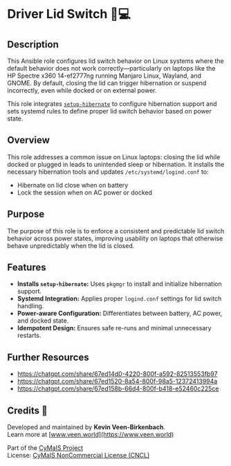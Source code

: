 # Driver Lid Switch 🛑💻

## Description

This Ansible role configures lid switch behavior on Linux systems where the default behavior does not work correctly—particularly on laptops like the HP Spectre x360 14-ef2777ng running Manjaro Linux, Wayland, and GNOME. By default, closing the lid can trigger hibernation or suspend incorrectly, even while docked or on external power.

This role integrates [`setup-hibernate`](https://github.com/kevinveenbirkenbach/setup-hibernate) to configure hibernation support and sets systemd rules to define proper lid switch behavior based on power state.

## Overview

This role addresses a common issue on Linux laptops: closing the lid while docked or plugged in leads to unintended sleep or hibernation. It installs the necessary hibernation tools and updates `/etc/systemd/logind.conf` to:

- Hibernate on lid close when on battery
- Lock the session when on AC power or docked

## Purpose

The purpose of this role is to enforce a consistent and predictable lid switch behavior across power states, improving usability on laptops that otherwise behave unpredictably when the lid is closed.

## Features

- **Installs `setup-hibernate`:** Uses `pkgmgr` to install and initialize hibernation support.
- **Systemd Integration:** Applies proper `logind.conf` settings for lid switch handling.
- **Power-aware Configuration:** Differentiates between battery, AC power, and docked state.
- **Idempotent Design:** Ensures safe re-runs and minimal unnecessary restarts.

## Further Resources
- https://chatgpt.com/share/67ed14d0-4220-800f-a592-82513553fb97
- https://chatgpt.com/share/67ed1520-8a54-800f-98a5-12372413994a
- https://chatgpt.com/share/67ed158b-66d4-800f-b418-e52460c225ce

## Credits 📝

Developed and maintained by **Kevin Veen-Birkenbach**.  
Learn more at [www.veen.world](https://www.veen.world)

Part of the [CyMaIS Project](https://github.com/kevinveenbirkenbach/cymais)  
License: [CyMaIS NonCommercial License (CNCL)](https://s.veen.world/cncl)